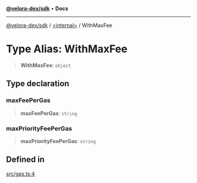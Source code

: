 [**@velora-dex/sdk**](../../README.md) • **Docs**

***

[@velora-dex/sdk](../../globals.md) / [\<internal\>](../README.md) / WithMaxFee

# Type Alias: WithMaxFee

> **WithMaxFee**: `object`

## Type declaration

### maxFeePerGas

> **maxFeePerGas**: `string`

### maxPriorityFeePerGas

> **maxPriorityFeePerGas**: `string`

## Defined in

[src/gas.ts:4](https://github.com/VeloraDEX/sdk/blob/feat/extend_delta_orders_filtering/src/gas.ts#L4)
